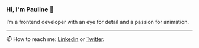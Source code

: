 ### Hi, I'm Pauline 👋

I’m a frontend developer with an eye for detail and a passion for animation. 
____
      
📫 How to reach me: [Linkedin](https://www.linkedin.com/in/paulinestich/) or [Twitter](https://twitter.com/PaulineStich).            
